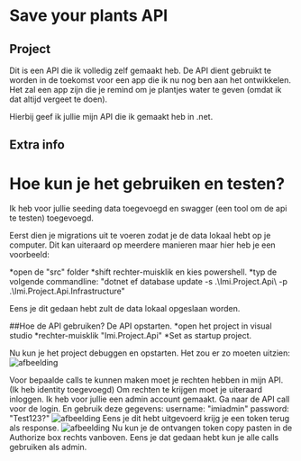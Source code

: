 # Save your plants API

## Project
Dit is een API die ik volledig zelf gemaakt heb.
De API dient gebruikt te worden in de toekomst voor een app die ik nu nog ben aan het ontwikkelen.
Het zal een app zijn die je remind om je plantjes water te geven (omdat ik dat altijd vergeet te doen).

Hierbij geef ik jullie mijn API die ik gemaakt heb in .net.


## Extra info
# Hoe kun je het gebruiken en testen?
Ik heb voor jullie seeding data toegevoegd en swagger (een tool om de api te testen) toegevoegd.

Eerst dien je migrations uit te voeren zodat je de data lokaal hebt op je computer.
Dit kan uiteraard op meerdere manieren maar hier heb je een voorbeeld:

*open de "src" folder
*shift rechter-muisklik en kies powershell.
*typ de volgende commandline: 
"dotnet ef database update -s .\Imi.Project.Api\ -p .\Imi.Project.Api.Infrastructure\"

Eens je dit gedaan hebt zult de data lokaal opgeslaan worden.

##Hoe de API gebruiken?
De API opstarten.
*open het project in visual studio
*rechter-muisklik "Imi.Project.Api"
*Set as startup project.

Nu kun je het project debuggen en opstarten.
Het zou er zo moeten uitzien:
![afbeelding](https://github.com/TonyPNT/Save-your-plants-API/assets/71766376/11983801-3e82-4f5e-b958-c5565c87e8ec)

Voor bepaalde calls te kunnen maken moet je rechten hebben in mijn API. (Ik heb identity toegevoegd)
Om rechten te krijgen moet je uiteraard inloggen.
Ik heb voor jullie een admin account gemaakt.
Ga naar de API call voor de login.
En gebruik deze gegevens:
username: "imiadmin"
password: "Test123?"
![afbeelding](https://github.com/TonyPNT/Save-your-plants-API/assets/71766376/b5aece61-3475-435f-8dca-a8c47f416d20)
Eens je dit hebt uitgevoerd krijg je een token terug als response.
![afbeelding](https://github.com/TonyPNT/Save-your-plants-API/assets/71766376/e3630749-6667-4e40-9a89-17d7f4d639b4)
Nu kun je de ontvangen token copy pasten in de Authorize box rechts vanboven.
Eens je dat gedaan hebt kun je alle calls gebruiken als admin.



